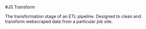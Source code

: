 #JS Transform

The transformation stage of an ETL pipeline. Designed to clean and transform webscraped data from a particular job site. 